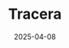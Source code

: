 ---  
layout: startup_page  
title: "Tracera"  
id: "tracera.com"  
permalink: "/traceratracera.com04082025/"  
website: "https://tracera.com/"  
funding_round: "Series A"  
funding_amount: "$12M"  
investors: "Foundry, Rho Ignition, Tola Capital, Contour Venture Partners"  
about: "Tracera is an AI-powered platform automating the collection, verification, and auditing of sustainability data with finance-grade accuracy. It helps companies streamline sustainability reporting, reduce costs, and focus on actionable insights to cut emissions and improve efficiency. The platform tackles challenges like fragmented data and regulatory complexity to provide auditable sustainability reports."  
markets: "SaaS, AI, Sustainability, Climate Data and Analytics"  
hq: "New York, New York, United States"  
founded_year: "2022"  
linkedin: "https://www.linkedin.com/company/tracera-ai"  
twitter: "https://twitter.com/Tracera_ai"  
instagram: ""  
facebook: ""  
crunchbase: "https://www.crunchbase.com/organization/esg-flo"  
pitchbook: "https://pitchbook.com/profiles/company/522864-01"  

date_display: "08-Apr-2025"  
date: "2025-04-08"

# SEO Optimization  
meta_title: "Tracera - Series A Funding ($12M)"  
meta_description: "Tracera, Tracera is an AI-powered platform automating the collection, verification, and auditing of sustainability data with finance-grade accuracy. It helps c..."  
meta_keywords: "Tracera, SaaS, AI, Sustainability, Climate Data and Analytics, Series A funding"  
canonical_url: "https://startup.projectstartups.com/traceratracera.com04082025/"  
---